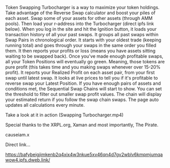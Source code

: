 Token Swapping Turbocharger is a way to maximize your token holdings.
Take advantage of the Reverse Swap calculator and boost your piles of each asset.
Swap some of your assets for other assets (through AMM pools).
Then load your r-address into the Turbocharger (direct ipfs link below).
When you log in the site and hit the Ignition button, it loads your transaction history of all your past swaps.
It groups all past swaps within Swap Pairs in chronological order.
It starts with your oldest trade (keeping running total) and goes through your swaps in the same order you filled them.
It then reports your profits or loss (means you have assets sitting waiting to be swapped back).
Once you've made enough profitable swaps, all your Token Positions will eventually go green.
Meaning, those tokens are pure profit (this takes time and you making swaps whenever over 15-20% profit).
It reports your Realized Profit on each asset pair, from your first swap until latest swap.
It looks at live prices to tell you if it's profitable to reverse swap your Latest Position.
If you have enough pairs of assets and conditions met, the Sequential Swap Chains will start to show.
You can set the threshold to filter out smaller swap profit values.
The chain will display your estimated return if you follow the swap chain swaps.
The page auto updates all calculations every minute.

Take a look at it in action (Swapping Turbocharger.mp4)

Special thanks to the XRPL.org, Xaman and most importantly, The Pirate.

causeiam.x

Direct link...

https://bafybeigjimkenb2q4xix4w3nkue5xv46qn4d7gv2wblv6kmpmjumqawow4.ipfs.dweb.link/
